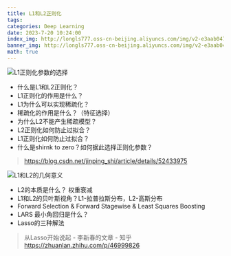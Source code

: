 ```yaml
---
title: L1和L2正则化
tags: 
categories: Deep Learning
date: 2023-7-20 10:24:00
index_img: http://longls777.oss-cn-beijing.aliyuncs.com/img/v2-e3aab047113ebd0b3dfb6ec014059e64_1440w.webp
banner_img: http://longls777.oss-cn-beijing.aliyuncs.com/img/v2-e3aab047113ebd0b3dfb6ec014059e64_1440w.webp
math: true
---
```


![L1正则化参数的选择](http://longls777.oss-cn-beijing.aliyuncs.com/img/aHR0cDovL2ltZy5ibG9nLmNzZG4ubmV0LzIwMTYwOTA0MTg0ODAyNjY4)

- 什么是L1和L2正则化？
- L1正则化的作用是什么？
- L1为什么可以实现稀疏化？
- 稀疏化的作用是什么？（特征选择）
- 为什么L2不能产生稀疏模型？
- L2正则化如何防止过拟合？
- L1正则化如何防止过拟合？
- 什么是shirnk to zero？如何据此选择正则化参数？

> https://blog.csdn.net/jinping_shi/article/details/52433975



![L1和L2的几何意义](http://longls777.oss-cn-beijing.aliyuncs.com/img/v2-e3aab047113ebd0b3dfb6ec014059e64_1440w.webp)

- L2的本质是什么？ 权重衰减
- L1和L2的贝叶斯视角？L1-拉普拉斯分布，L2-高斯分布
- Forward Selection & Forward Stagewise & Least Squares Boosting
- LARS 最小角回归是什么？
- Lasso的三种解法

> 从Lasso开始说起 - 李新春的文章 - 知乎 https://zhuanlan.zhihu.com/p/46999826
